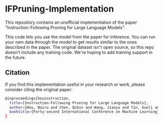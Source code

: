 # IFPruning-Implementation

This repository contains an unofficial implementation of the paper "Instruction-Following Pruning for Large Language Models".

This code lets you use the model from the paper for inference. You can run your own data through the model to get results similar to the ones described in the paper. The original dataset isn't open source, so this repo doesn't include any training code. We're hoping to add training support in the future.

## Citation

If you find this implementation useful in your research or work, please consider citing the original paper:

```bash
@inproceedings{houinstruction,
  title={Instruction-Following Pruning for Large Language Models},
  author={Hou, Bairu and Chen, Qibin and Wang, Jianyu and Yin, Guoli and Wang, Chong and Du, Nan and Pang, Ruoming and Chang, Shiyu and Lei, Tao},
  booktitle={Forty-second International Conference on Machine Learning}
}
```